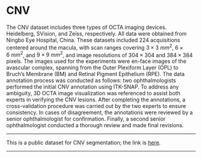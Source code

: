 # CNV
The CNV dataset includes three types of OCTA imaging devices. Heidelberg, SVision, and Zeiss, respectively. All data were obtained from Ningbo Eye Hospital, China. These datasets included 224 acquisitions centered around the macula, with scan ranges covering 
$3 \times 3 ~mm^2$, $6 \times 6 ~mm^2$, and $9 \times 9~mm^2$, and image resolutions of $304 \times 304$ and $384 \times 384$ pixels. The images used for the experiments were en-face images of the avascular complex, spanning from the Outer Plexiform Layer (OPL) to Bruch’s Membrane (BM) and Retinal Pigment Epithelium (RPE). 
The data annotation process was conducted as follows: two ophthalmologists performed the initial CNV annotation using ITK-SNAP. To address any ambiguity, 3D OCTA image visualization was referenced to assist both experts in verifying the CNV lesions. After completing the annotations, a cross-validation procedure was carried out by the two experts to ensure consistency. In cases of disagreement, the annotations were reviewed by a senior ophthalmologist for confirmation. Finally, a second senior ophthalmologist conducted a thorough review and made final revisions. 







****

This is a public dataset for CNV segmentation; the link is [here](https://zenodo.org/records/13895504). 

****
